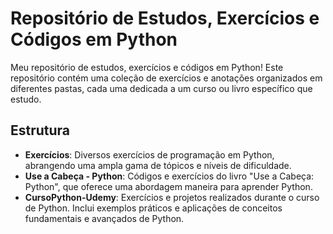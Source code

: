 # Repositório de Estudos, Exercícios e Códigos em Python

Meu repositório de estudos, exercícios e códigos em Python! 
Este repositório contém uma coleção de exercícios e anotações organizados em diferentes pastas, cada uma dedicada a um curso ou livro específico que estudo.

## Estrutura

- **Exercícios**: Diversos exercícios de programação em Python, abrangendo uma ampla gama de tópicos e níveis de dificuldade.
- **Use a Cabeça - Python**: Códigos e exercícios do livro "Use a Cabeça: Python", que oferece uma abordagem maneira para aprender Python.
- **CursoPython-Udemy**: Exercícios e projetos realizados durante o curso de Python. Inclui exemplos práticos e aplicações de conceitos fundamentais e avançados de Python.
